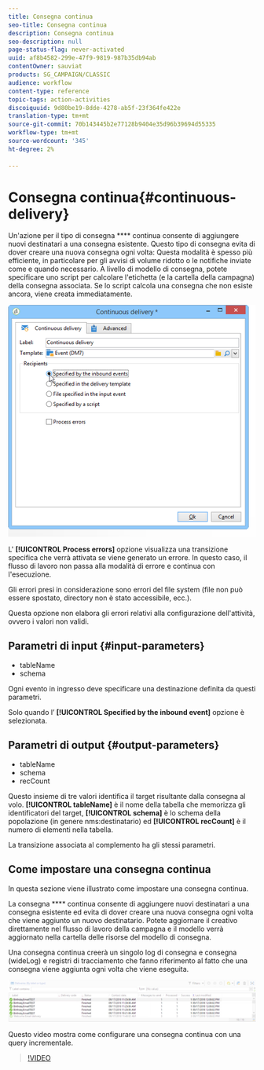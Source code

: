 ```yaml
---
title: Consegna continua
seo-title: Consegna continua
description: Consegna continua
seo-description: null
page-status-flag: never-activated
uuid: af8b4582-299e-47f9-9819-987b35db94ab
contentOwner: sauviat
products: SG_CAMPAIGN/CLASSIC
audience: workflow
content-type: reference
topic-tags: action-activities
discoiquuid: 9d80be19-8dde-4278-ab5f-23f364fe422e
translation-type: tm+mt
source-git-commit: 70b143445b2e77128b9404e35d96b39694d55335
workflow-type: tm+mt
source-wordcount: '345'
ht-degree: 2%

---
```



# Consegna continua{#continuous-delivery}

Un&#39;azione per il tipo di consegna **** continua consente di aggiungere nuovi destinatari a una consegna esistente. Questo tipo di consegna evita di dover creare una nuova consegna ogni volta: Questa modalità è spesso più efficiente, in particolare per gli avvisi di volume ridotto o le notifiche inviate come e quando necessario. A livello di modello di consegna, potete specificare uno script per calcolare l&#39;etichetta (e la cartella della campagna) della consegna associata. Se lo script calcola una consegna che non esiste ancora, viene creata immediatamente.

![](assets/edit_diffusion_fil.png)

L&#39; **[!UICONTROL Process errors]** opzione visualizza una transizione specifica che verrà attivata se viene generato un errore. In questo caso, il flusso di lavoro non passa alla modalità di errore e continua con l&#39;esecuzione.

Gli errori presi in considerazione sono errori del file system (file non può essere spostato, directory non è stato accessibile, ecc.).

Questa opzione non elabora gli errori relativi alla configurazione dell&#39;attività, ovvero i valori non validi.

## Parametri di input {#input-parameters}

* tableName
* schema

Ogni evento in ingresso deve specificare una destinazione definita da questi parametri.

Solo quando l’ **[!UICONTROL Specified by the inbound event]** opzione è selezionata.

## Parametri di output {#output-parameters}

* tableName
* schema
* recCount

Questo insieme di tre valori identifica il target risultante dalla consegna al volo. **[!UICONTROL tableName]** è il nome della tabella che memorizza gli identificatori del target, **[!UICONTROL schema]** è lo schema della popolazione (in genere nms:destinatario) ed **[!UICONTROL recCount]** è il numero di elementi nella tabella.

La transizione associata al complemento ha gli stessi parametri.

## Come impostare una consegna continua

In questa sezione viene illustrato come impostare una consegna continua.

La consegna **** continua consente di aggiungere nuovi destinatari a una consegna esistente ed evita di dover creare una nuova consegna ogni volta che viene aggiunto un nuovo destinatario. Potete aggiornare il creativo direttamente nel flusso di lavoro della campagna e il modello verrà aggiornato nella cartella delle risorse del modello di consegna.

Una consegna continua creerà un singolo log di consegna e consegna (wideLog) e registri di tracciamento che fanno riferimento al fatto che una consegna viene aggiunta ogni volta che viene eseguita.

![Consegna continua](assets/delivery_continuous.jpg)

Questo video mostra come configurare una consegna continua con una query incrementale.

>[!VIDEO](https://video.tv.adobe.com/v/25039?quality=12)
